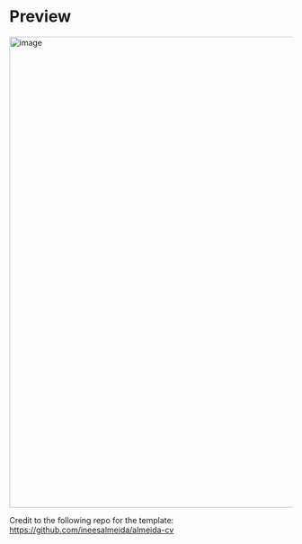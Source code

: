 # Preview

<img width="838" alt="image" src="https://github.com/zherbert-dev/hugo-resume/assets/58636593/acb9c294-5d5a-41e3-889b-a264009b0a30">


Credit to the following repo for the template:
https://github.com/ineesalmeida/almeida-cv
